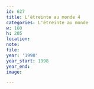 ```yaml
---
id: 627
title: L'étreinte au monde 4
categories: L'étreinte au monde
w: 160
h: 205
location:
note:
file:
year: '1998'
year_start: 1998
year_end:
image:

---
```

